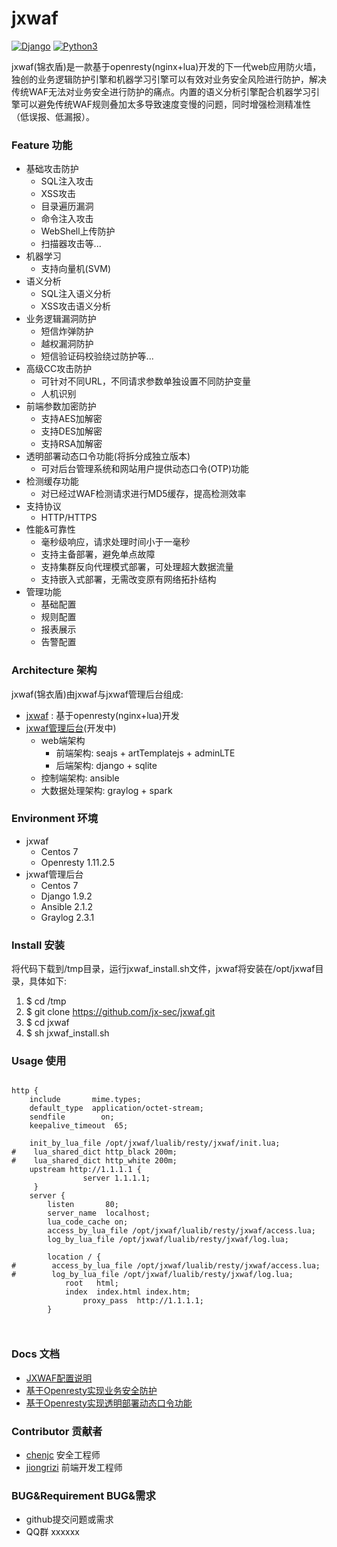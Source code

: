# jxwaf


[![Django](https://img.shields.io/badge/centos-7-brightgreen.svg)](https://www.centos.org/)
[![Python3](https://img.shields.io/badge/openresty-1.11.2.5-brightgreen.svg)](http://openresty.org/en/)

jxwaf(锦衣盾)是一款基于openresty(nginx+lua)开发的下一代web应用防火墙，独创的业务逻辑防护引擎和机器学习引擎可以有效对业务安全风险进行防护，解决传统WAF无法对业务安全进行防护的痛点。内置的语义分析引擎配合机器学习引擎可以避免传统WAF规则叠加太多导致速度变慢的问题，同时增强检测精准性（低误报、低漏报）。

### Feature 功能
  - 基础攻击防护
    - SQL注入攻击
    - XSS攻击
    - 目录遍历漏洞
    - 命令注入攻击
    - WebShell上传防护
    - 扫描器攻击等...
  - 机器学习
    - 支持向量机(SVM)
  - 语义分析
    - SQL注入语义分析
    - XSS攻击语义分析  
  - 业务逻辑漏洞防护
    - 短信炸弹防护
    - 越权漏洞防护
    - 短信验证码校验绕过防护等...
  - 高级CC攻击防护
    - 可针对不同URL，不同请求参数单独设置不同防护变量
    - 人机识别
  - 前端参数加密防护
    - 支持AES加解密
    - 支持DES加解密
    - 支持RSA加解密
  - 透明部署动态口令功能(将拆分成独立版本)
    - 可对后台管理系统和网站用户提供动态口令(OTP)功能 
  - 检测缓存功能
    - 对已经过WAF检测请求进行MD5缓存，提高检测效率
  - 支持协议
    - HTTP/HTTPS 
  - 性能&可靠性
     -  毫秒级响应，请求处理时间小于一毫秒
     -  支持主备部署，避免单点故障
     -  支持集群反向代理模式部署，可处理超大数据流量
     -  支持嵌入式部署，无需改变原有网络拓扑结构
  - 管理功能
    - 基础配置
    - 规则配置
    - 报表展示
    - 告警配置

### Architecture 架构

jxwaf(锦衣盾)由jxwaf与jxwaf管理后台组成:
  - [jxwaf](https://github.com/jx-sec/jxwaf) : 基于openresty(nginx+lua)开发
  - [jxwaf管理后台](https://github.com/jx-sec/jxwaf-server)(开发中)
    - web端架构
        - 前端架构: seajs + artTemplatejs + adminLTE   
        - 后端架构: django + sqlite
    - 控制端架构: ansible
    - 大数据处理架构: graylog + spark

### Environment 环境

  - jxwaf 
    - Centos 7
    - Openresty 1.11.2.5
  - jxwaf管理后台
    - Centos 7
    - Django 1.9.2
    - Ansible 2.1.2
    - Graylog 2.3.1

###  Install 安装 
将代码下载到/tmp目录，运行jxwaf_install.sh文件，jxwaf将安装在/opt/jxwaf目录，具体如下:

   1. $ cd /tmp
   2. $ git clone https://github.com/jx-sec/jxwaf.git
   3. $ cd jxwaf
   4. $ sh jxwaf_install.sh 


### Usage 使用

```

http {
    include       mime.types;
    default_type  application/octet-stream;
    sendfile        on;
    keepalive_timeout  65;

    init_by_lua_file /opt/jxwaf/lualib/resty/jxwaf/init.lua;
#    lua_shared_dict http_black 200m; 
#    lua_shared_dict http_white 200m; 
    upstream http://1.1.1.1 {
                server 1.1.1.1;
     }
    server {
        listen       80;
        server_name  localhost;
        lua_code_cache on;
        access_by_lua_file /opt/jxwaf/lualib/resty/jxwaf/access.lua;
        log_by_lua_file /opt/jxwaf/lualib/resty/jxwaf/log.lua;

        location / {
#        access_by_lua_file /opt/jxwaf/lualib/resty/jxwaf/access.lua;
#        log_by_lua_file /opt/jxwaf/lualib/resty/jxwaf/log.lua;
            root   html;
            index  index.html index.htm;
                proxy_pass  http://1.1.1.1;
        }



```



 


### Docs 文档
   * [JXWAF配置说明](docs/JXWAF配置说明.md)
   * [基于Openresty实现业务安全防护 ](http://www.freebuf.com/vuls/150571.html)
   * [基于Openresty实现透明部署动态口令功能](http://www.freebuf.com/articles/network/150959.html)
    

### Contributor 贡献者
- [chenjc](https://github.com/jx-sec)  安全工程师
- [jiongrizi](https://github.com/jiongrizi) 前端开发工程师


### BUG&Requirement BUG&需求

- github提交问题或需求
- QQ群 xxxxxx

